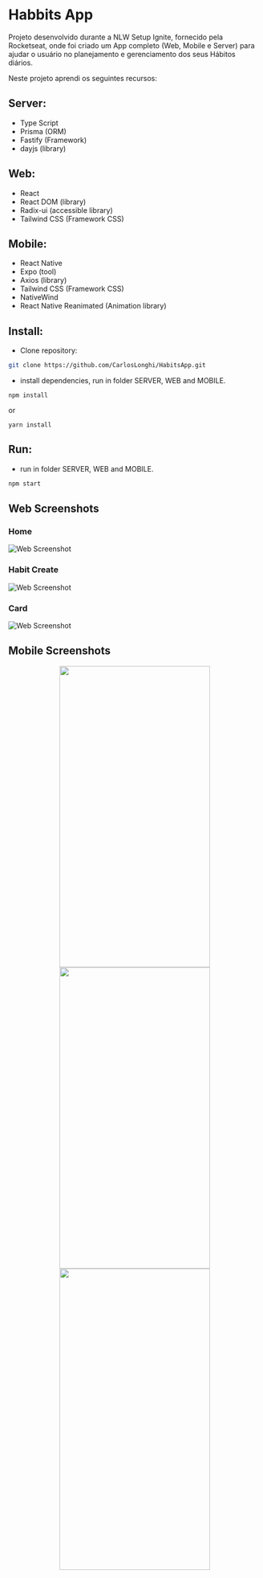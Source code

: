 
# Habbits App
Projeto desenvolvido durante a NLW Setup Ignite, fornecido pela Rocketseat, onde foi criado um App completo (Web, Mobile e Server) para ajudar o usuário no planejamento e gerenciamento dos seus Hábitos diários.

Neste projeto aprendi os seguintes recursos:
## Server:
- Type Script
- Prisma (ORM)
- Fastify (Framework)
- dayjs (library)
    
## Web:
- React
- React DOM (library)
- Radix-ui (accessible library)
- Tailwind CSS (Framework CSS)

## Mobile:
- React Native
- Expo (tool)
- Axios (library)
- Tailwind CSS (Framework CSS)
- NativeWind
- React Native Reanimated (Animation library)

## Install:
- Clone repository:
```bash 
git clone https://github.com/CarlosLonghi/HabitsApp.git
```
- install dependencies, run in folder SERVER, WEB and MOBILE.
```
npm install
```
or
```
yarn install
```

## Run:
- run in folder SERVER, WEB and MOBILE.
```bash
npm start
```

## Web Screenshots
### Home 
![Web Screenshot](https://github.com/CarlosLonghi/HabitsApp/blob/main/web/prints/HomePage.png)
### Habit Create
![Web Screenshot](https://github.com/CarlosLonghi/HabitsApp/blob/main/web/prints/NewHabit.png)
### Card
![Web Screenshot](https://github.com/CarlosLonghi/HabitsApp/blob/main/web/prints/HabitCard.png)

## Mobile Screenshots

<div style="display: inline_block" align="center" >
 <img align="center" height="600" width="300" src="https://github.com/CarlosLonghi/HabitsApp/blob/main/mobile/prints/Home.png">

 <img align="center" height="600" width="300" src="https://github.com/CarlosLonghi/HabitsApp/blob/main/mobile/prints/NewHabit.png">
 
 <img align="center" height="600" width="300" src="https://github.com/CarlosLonghi/HabitsApp/blob/main/mobile/prints/HabitCard.png">
</div>

